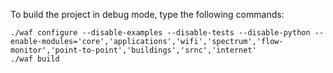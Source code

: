 To build the project in debug mode, type the following commands:

    ./waf configure --disable-examples --disable-tests --disable-python --enable-modules='core','applications','wifi','spectrum','flow-monitor','point-to-point','buildings','srnc','internet'
    ./waf build


